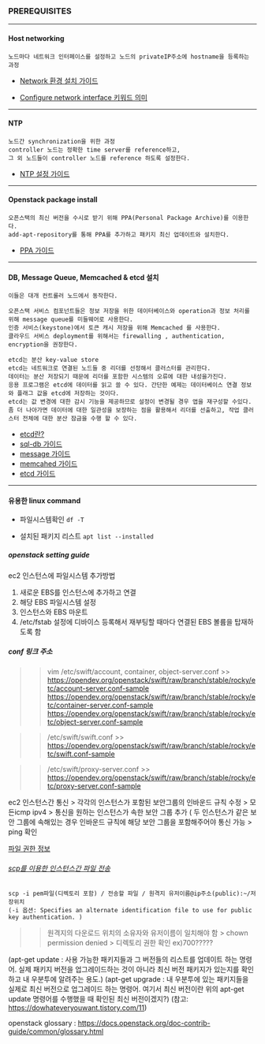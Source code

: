 ### PREREQUISITES

---
 
#### Host networking

```
노드마다 네트워크 인터페이스를 설정하고 노드의 privateIP주소에 hostname을 등록하는 과정
```
* [Network 환경 설치 가이드](https://docs.openstack.org/install-guide/environment-networking.html)

* [Configure network interface 키워드 의미](https://unix.stackexchange.com/questions/128439/good-detailed-explanation-of-etc-network-interfaces-syntax)

---

#### NTP
```
노드간 synchronization을 위한 과정
controller 노드는 정확한 time server를 reference하고, 
그 외 노드들이 controller 노드를 reference 하도록 설정한다.
```
* [NTP 설정 가이드](https://docs.openstack.org/install-guide/environment-ntp.html)

---

#### Openstack package install
```
오픈스택의 최신 버전을 수시로 받기 위해 PPA(Personal Package Archive)를 이용한다.
add-apt-repository를 통해 PPA를 추가하고 패키지 최신 업데이트와 설치한다.
```
* [PPA 가이드](https://docs.openstack.org/install-guide/environment-packages-ubuntu.html)

---

#### DB, Message Queue, Memcached & etcd 설치
```
이들은 대개 컨트롤러 노드에서 동작한다.

오픈스택 서비스 컴포넌트들은 정보 저장을 위한 데이터베이스와 operation과 정보 처리를 위해 message queue를 미들웨어로 사용한다.
인증 서비스(keystone)에서 토큰 캐시 저장을 위해 Memcached 를 사용한다. 
클라우드 서비스 deployment를 위해서는 firewalling , authentication, encryption을 권장한다.

etcd는 분산 key-value store
etcd는 네트워크로 연결된 노드들 중 리더를 선정해서 클러스터를 관리한다. 
데이터는 분산 저장되기 때문에 리더를 포함한 시스템의 오류에 대한 내성을가진다.
응용 프로그램은 etcd에 데이터를 읽고 쓸 수 있다. 간단한 예제는 데이터베이스 연결 정보와 플래그 값을 etcd에 저장하는 것이다. 
etcd는 값 변경에 대한 감시 기능을 제공하므로 설정이 변경될 경우 앱을 재구성할 수있다. 
좀 더 나아가면 데이터에 대한 일관성을 보장하는 점을 활용해서 리더를 선출하고, 작업 클러스터 전체에 대한 분산 잠금을 수행 할 수 있다.
```
* [etcd란?](https://www.joinc.co.kr/w/man/12/etcd)
* [sql-db 가이드](https://docs.openstack.org/install-guide/environment-sql-database-ubuntu.html)
* [message 가이드](https://docs.openstack.org/install-guide/environment-messaging-ubuntu.html)
* [memcahed 가이드](https://docs.openstack.org/install-guide/environment-memcached-ubuntu.html)
* [etcd 가이드](https://docs.openstack.org/install-guide/environment-etcd-ubuntu.html)

---

#### 유용한 linux command

* 파일시스템확인 ` df -T `

* 설치된 패키지 리스트   `apt list --installed`


##### openstack setting guide

ec2 인스턴스에 파일시스템 추가방법
 1. 새로운 EBS를 인스턴스에 추가하고 연결
 2. 해당 EBS 파일시스템 설정
 3. 인스턴스와 EBS 마운트
 4. /etc/fstab 설정에 디바이스 등록해서 재부팅할 때마다 연결된 EBS 볼륨을 탑재하도록 함

##### conf 링크 주소
>> vim /etc/swift/account, container, object-server.conf >>
https://opendev.org/openstack/swift/raw/branch/stable/rocky/etc/account-server.conf-sample
https://opendev.org/openstack/swift/raw/branch/stable/rocky/etc/container-server.conf-sample
https://opendev.org/openstack/swift/raw/branch/stable/rocky/etc/object-server.conf-sample

>>  /etc/swift/swift.conf >> 
https://opendev.org/openstack/swift/raw/branch/stable/rocky/etc/swift.conf-sample

>> /etc/swift/proxy-server.conf >>
https://opendev.org/openstack/swift/raw/branch/stable/rocky/etc/proxy-server.conf-sample


ec2 인스턴스간 통신 > 각각의 인스턴스가 포함된 보안그룹의 인바운드 규칙 수정 > 모든icmp ipv4 > 통신을 원하는 인스턴스가 속한 보안 그룹 추가 ( 두 인스턴스가 같은 보안 그룹에 속해있는 경우 인바운드 규칙에 해당 보안 그룹을 포함해주어야 통신 가능 > ping 확인


[파일 권한 정보](https://conory.com/blog/19194)

###### [scp를 이용한 인스턴스간 파일 전송](https://stackoverflow.com/questions/11388014/using-scp-to-copy-a-file-to-amazon-ec2-instance)
```
scp -i pem파일(디렉토리 포함) / 전송할 파일 / 원격지 유저이름@ip주소(public):~/저장위치
(-i 옵션: Specifies an alternate identification file to use for public key authentication. )
```


>>원격지의 다운로드 위치의 소유자와 유저이름이 일치해야 함 > chown 
>>permission denied > 디렉토리 권한 확인 ex)700?????

(apt-get update : 사용 가능한 패키지들과 그 버전들의 리스트를 업데이트 하는 명령어. 
 실제 패키지 버전을 업그레이드하는 것이 아니라 최신 버전 패키지가 있는지를 확인하고 내 우분투에 알려주는 용도.)
(apt-get upgrade : 내 우분투에 있는 패키지들을 실제로 최신 버전으로 업그레이드 하는 명령어. 
여기서 최신 버전이란 위의 apt-get update 명령어를 수행했을 때 확인된 최신 버전이겠지?)
(참고: https://dowhateveryouwant.tistory.com/11)



openstack glossary : https://docs.openstack.org/doc-contrib-guide/common/glossary.html
